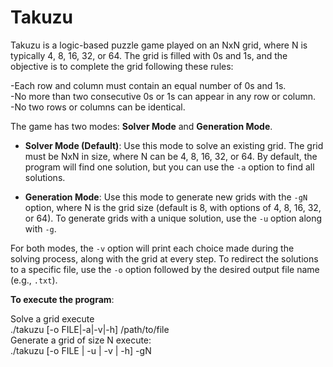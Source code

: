 # Takuzu
Takuzu is a logic-based puzzle game played on an NxN grid, where N is typically 4, 8, 16, 32, or 64. The grid is filled with 0s and 1s, and the objective is to complete the grid following these rules:

-Each row and column must contain an equal number of 0s and 1s.  
-No more than two consecutive 0s or 1s can appear in any row or column.  
-No two rows or columns can be identical.  

The game has two modes: **Solver Mode** and **Generation Mode**.

- **Solver Mode (Default)**: Use this mode to solve an existing grid. The grid must be NxN in size, where N can be 4, 8, 16, 32, or 64. By default, the program will find one solution, but you can use the `-a` option to find all solutions.

- **Generation Mode**: Use this mode to generate new grids with the `-gN` option, where N is the grid size (default is 8, with options of 4, 8, 16, 32, or 64). To generate grids with a unique solution, use the `-u` option along with `-g`.

For both modes, the `-v` option will print each choice made during the solving process, along with the grid at every step. To redirect the solutions to a specific file, use the `-o` option followed by the desired output file name (e.g., `.txt`).

**To execute the program**:  

Solve a grid execute  
./takuzu [-o FILE|-a|-v|-h] /path/to/file  
Generate a grid of size N execute:  
./takuzu [-o FILE | -u | -v | -h] -gN  
